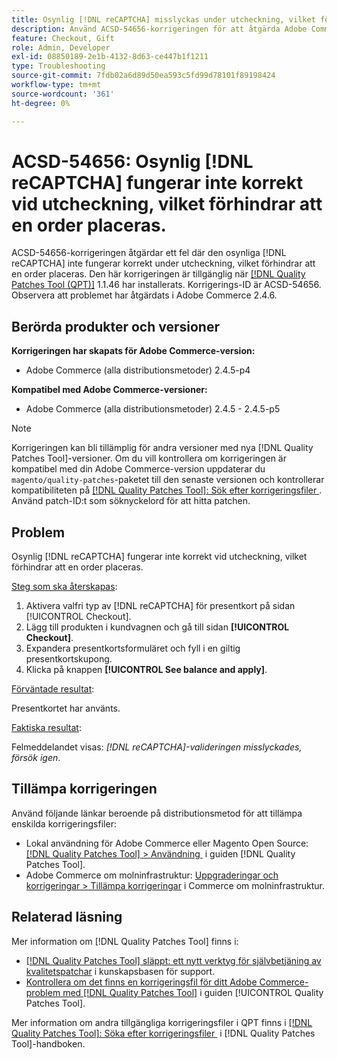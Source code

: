 ```yaml
---
title: Osynlig [!DNL reCAPTCHA] misslyckas under utcheckning, vilket förhindrar att ordern placeras
description: Använd ACSD-54656-korrigeringen för att åtgärda Adobe Commerce-problemet där den osynliga [!DNL reCAPTCHA]  inte fungerar som den ska vid utcheckning, vilket förhindrar att en order läggs.
feature: Checkout, Gift
role: Admin, Developer
exl-id: 08850189-2e1b-4132-8d63-ce447b1f1211
type: Troubleshooting
source-git-commit: 7fdb02a6d89d50ea593c5fd99d78101f89198424
workflow-type: tm+mt
source-wordcount: '361'
ht-degree: 0%

---
```


# ACSD-54656: Osynlig [!DNL reCAPTCHA] fungerar inte korrekt vid utcheckning, vilket förhindrar att en order placeras.

ACSD-54656-korrigeringen åtgärdar ett fel där den osynliga [!DNL reCAPTCHA] inte fungerar korrekt under utcheckning, vilket förhindrar att en order placeras. Den här korrigeringen är tillgänglig när [[!DNL Quality Patches Tool (QPT)]](https://experienceleague.adobe.com/sv/docs/commerce-operations/tools/quality-patches-tool/quality-patches-tool-to-self-serve-quality-patches) 1.1.46 har installerats. Korrigerings-ID är ACSD-54656. Observera att problemet har åtgärdats i Adobe Commerce 2.4.6.

## Berörda produkter och versioner

**Korrigeringen har skapats för Adobe Commerce-version:**

* Adobe Commerce (alla distributionsmetoder) 2.4.5-p4

**Kompatibel med Adobe Commerce-versioner:**

* Adobe Commerce (alla distributionsmetoder) 2.4.5 - 2.4.5-p5

>[!NOTE]
>
>Korrigeringen kan bli tillämplig för andra versioner med nya [!DNL Quality Patches Tool]-versioner. Om du vill kontrollera om korrigeringen är kompatibel med din Adobe Commerce-version uppdaterar du `magento/quality-patches`-paketet till den senaste versionen och kontrollerar kompatibiliteten på [[!DNL Quality Patches Tool]: Sök efter korrigeringsfiler &#x200B;](https://experienceleague.adobe.com/tools/commerce-quality-patches/index.html?lang=sv-SE). Använd patch-ID:t som söknyckelord för att hitta patchen.

## Problem

Osynlig [!DNL reCAPTCHA] fungerar inte korrekt vid utcheckning, vilket förhindrar att en order placeras.

<u>Steg som ska återskapas</u>:

1. Aktivera valfri typ av [!DNL reCAPTCHA] för presentkort på sidan [!UICONTROL Checkout].
1. Lägg till produkten i kundvagnen och gå till sidan **[!UICONTROL Checkout]**.
1. Expandera presentkortsformuläret och fyll i en giltig presentkortskupong.
1. Klicka på knappen **[!UICONTROL See balance and apply]**.

<u>Förväntade resultat</u>:

Presentkortet har använts.

<u>Faktiska resultat</u>:

Felmeddelandet visas: *[!DNL reCAPTCHA]-valideringen misslyckades, försök igen*.

## Tillämpa korrigeringen

Använd följande länkar beroende på distributionsmetod för att tillämpa enskilda korrigeringsfiler:

* Lokal användning för Adobe Commerce eller Magento Open Source: [[!DNL Quality Patches Tool] > Användning &#x200B;](/help/tools/quality-patches-tool/usage.md) i guiden [!DNL Quality Patches Tool].
* Adobe Commerce om molninfrastruktur: [Uppgraderingar och korrigeringar > Tillämpa korrigeringar](https://experienceleague.adobe.com/docs/commerce-cloud-service/user-guide/develop/upgrade/apply-patches.html?lang=sv-SE) i Commerce om molninfrastruktur.

## Relaterad läsning

Mer information om [!DNL Quality Patches Tool] finns i:

* [[!DNL Quality Patches Tool] släppt: ett nytt verktyg för självbetjäning av kvalitetspatchar](https://experienceleague.adobe.com/sv/docs/commerce-operations/tools/quality-patches-tool/quality-patches-tool-to-self-serve-quality-patches) i kunskapsbasen för support.
* [Kontrollera om det finns en korrigeringsfil för ditt Adobe Commerce-problem med  [!DNL Quality Patches Tool]](/help/tools/quality-patches-tool/patches-available-in-qpt/check-patch-for-magento-issue-with-magento-quality-patches.md) i guiden [!UICONTROL Quality Patches Tool].


Mer information om andra tillgängliga korrigeringsfiler i QPT finns i [[!DNL Quality Patches Tool]: Söka efter korrigeringsfiler &#x200B;](https://experienceleague.adobe.com/tools/commerce-quality-patches/index.html?lang=sv-SE) i [!DNL Quality Patches Tool]-handboken.
